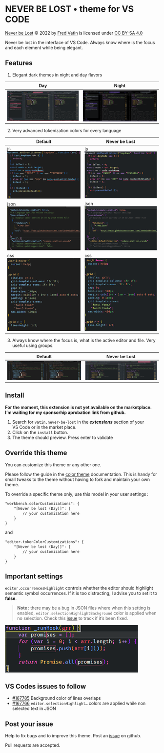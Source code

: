 # NEVER BE LOST • theme for VS CODE

[Never be Lost](https://github.com/Fred-Vatin/never-be-lost) © 2022 by [Fred Vatin](https://github.com/Fred-Vatin) is licensed under [CC BY-SA 4.0](http://creativecommons.org/licenses/by-sa/4.0/?ref=chooser-v1)

Never be lost in the interface of VS Code. Always know where is the focus and each element while being elegant.

## Features

1. Elegant dark themes in night and day flavors

| Day                                                          | Night                                                     |
| ------------------------------------------------------------ | --------------------------------------------------------- |
| ![overview default](ressources/screenshots/overview-day.png) | ![Night theme](ressources/screenshots/overview-night.png) |

2. Very advanced tokenization colors for every language

| Default                                                      | Never be Lost                                          |
| ------------------------------------------------------------ | ------------------------------------------------------ |
| js![js default](ressources/screenshots/js-default.png)       | js![js theme](ressources/screenshots/js-day.png)       |
| json![json default](ressources/screenshots/json-default.png) | json![json theme](ressources/screenshots/json-day.png) |
| css![css default](ressources/screenshots/css-default.png)    | css![css theme](ressources/screenshots/css-day.png)    |

3. Always know where the focus is, what is the active editor and file. Very useful using groups.

| Default                                                    | Never be Lost                                        |
| ---------------------------------------------------------- | ---------------------------------------------------- |
| ![focus default](ressources/screenshots/focus-default.png) | ![focus theme](ressources/screenshots/focus-day.png) |

## Install

<!-- todo add link -->

**For the moment, this extension is not yet available on the marketplace. I’m waiting for my sponsorhip aprobation link from github.**

1. Search for `vatin.never-be-lost` in the _**extensions**_ section of your VS Code or in the market place.
2. Click on the `install` button.
3. The theme should preview. Press enter to validate

## Override this theme

You can customize this theme or any other one.

Please follow the guide in the [color theme](https://code.visualstudio.com/api/extension-guides/color-theme) documentation. This is handy for small tweaks to the theme without having to fork and maintain your own theme.

To override a specific theme only, use this model in your user settings :

```jsonc
"workbench.colorCustomizations": {
	"[Never be lost (Day)]": {
		// your customization here
	}
}
```

and

```jsonc
"editor.tokenColorCustomizations": {
	"[Never be lost (Day)]": {
		// your customization here
	}
}
```

## Important settings

`editor.occurrencesHighlight` controls whether the editor should highlight semantic symbol occurrences. If it is too distracting, I advise you to set it to **false**.

> **Note** : there may be a bug in JSON files where when this setting is enabled, `editor.selectionHighlightBackground` color is applied when no selection. Check this [issue](https://github.com/microsoft/vscode/issues/167766) to track if it’s been fixed.

![screenshot](ressources/screenshots/editor.occurrencesHighlight.png)

## VS Codes issues to follow

- [#167785](https://github.com/microsoft/vscode/issues/167785) Background color of lines overlaps
- [#167766](https://github.com/microsoft/vscode/issues/167766) `editor.selectionHighlight…` colors are applied while non selected text in JSON

## Post your issue

Help to fix bugs and to improve this theme. Post an [issue](https://github.com/Fred-Vatin/never-be-lost/issues) on github.

Pull requests are accepted.

<!-- ## Support me

If you like my work, you can offer me a coffee. -->
